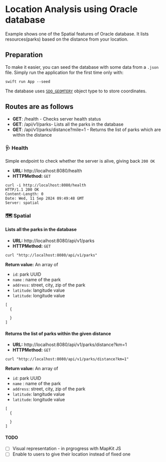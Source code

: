 # Location Analysis using Oracle database

Example shows one of the Spatial features of Oracle database. It lists resources(parks) based on the distance from your location.

## Preparation
To make it easier, you can seed the database with some data from a `.json` file. 
Simply run the application for the first time only with:
```
swift run App --seed
```

The database uses [`SDO_GEOMTERY`](https://docs.oracle.com/en/database/oracle/oracle-database/23/spatl/sdo_geometry-object-type.html) object type to to store coordinates. 

## Routes are as follows

- __GET__: /health - Checks server health status
- __GET__: /api/v1/parks- Lists all the parks in the database
- __GET__: /api/v1/parks/distance?mile=1 - Returns the list of parks which are within the distance

### 🩺 Health
Simple endpoint to check whether the server is alive, giving back `200 OK`

- __URL:__ http://localhost:8080/health
- __HTTPMethod:__ `GET`

```
curl -i http://localhost:8080/health
HTTP/1.1 200 OK
Content-Length: 0
Date: Wed, 11 Sep 2024 09:49:48 GMT
Server: spatial
```

### 🗺️ Spatial
#### Lists all the parks in the database

- __URL:__ http://localhost:8080/api/v1/parks
- __HTTPMethod:__ `GET`

```
curl "http://localhost:8080/api/v1/parks"
```

__Return value:__
An array of
- `id`:  park UUID
- `name` : name of the park
- `address`: street, city, zip of the park
- `latitude`: langitude value
- `latitude`: longitude value

```
[
  {

  }
]
```

#### Returns the list of  parks within the given distance

- __URL:__ http://localhost:8080/api/v1/parks/distance?km=1
- __HTTPMethod:__ `GET`

```
curl "http://localhost:8080/api/v1/parks/distance?km=1"
```

__Return value:__
An array of
- `id`:  park UUID
- `name` : name of the park
- `address`: street, city, zip of the park
- `latitude`: langitude value
- `latitude`: longitude value

```
[
  {

  }
]
```

#### TODO
- [ ] Visual representation - in prgrogress with MapKit JS
- [ ] Enable to users to give their location instead of fixed one 
